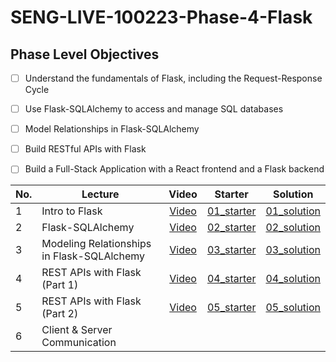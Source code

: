 # SENG-LIVE-100223-Phase-4-Flask
## Phase Level Objectives
- [ ] Understand the fundamentals of Flask, including the Request-Response Cycle
- [ ] Use Flask-SQLAlchemy to access and manage SQL databases
- [ ] Model Relationships in Flask-SQLAlchemy
- [ ] Build RESTful APIs with Flask
- [ ] Build a Full-Stack Application with a React frontend and a Flask backend


|No. | Lecture                          | Video 	| Starter 	| Solution 	|
|----|------------------------------	|:-----:	|--------	|---------	|
|1 | Intro to Flask            |[Video](https://www.youtube.com/watch?v=GCR-DNy1sfE)|[01_starter](https://github.com/RikkuX491/EAST-SE-100223-Phase-4/tree/01_starter)|[01_solution](https://github.com/RikkuX491/EAST-SE-100223-Phase-4/tree/01_solution)|
|2 | Flask-SQLAlchemy                	|[Video](https://www.youtube.com/watch?v=iUfBJV5pnkA)|[02_starter](https://github.com/RikkuX491/EAST-SE-100223-Phase-4/tree/02_starter)|[02_solution](https://github.com/RikkuX491/EAST-SE-100223-Phase-4/tree/02_solution)|
|3 | Modeling Relationships in Flask-SQLAlchemy                 	|[Video](https://www.youtube.com/watch?v=rO05Ni8xzZ0)|[03_starter](https://github.com/RikkuX491/EAST-SE-100223-Phase-4/tree/03_starter)|[03_solution](https://github.com/RikkuX491/EAST-SE-100223-Phase-4/tree/03_solution)|
|4 | REST APIs with Flask (Part 1)                       	|[Video](https://www.youtube.com/watch?v=DGnTFuwIYGc)|[04_starter](https://github.com/RikkuX491/EAST-SE-100223-Phase-4/tree/04_starter)|[04_solution](https://github.com/RikkuX491/EAST-SE-100223-Phase-4/tree/04_solution)|
|5 | REST APIs with Flask (Part 2)    	|[Video](https://www.youtube.com/watch?v=f601pjMsNno)|[05_starter](https://github.com/RikkuX491/EAST-SE-100223-Phase-4/tree/05_starter)|[05_solution](https://github.com/RikkuX491/EAST-SE-100223-Phase-4/tree/05_solution)|
|6 | Client & Server Communication                    	| | | |